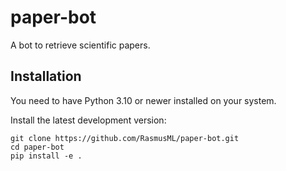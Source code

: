 # paper-bot
A bot to retrieve scientific papers.

## Installation
You need to have Python 3.10 or newer installed on your system.

Install the latest development version:
```
git clone https://github.com/RasmusML/paper-bot.git
cd paper-bot
pip install -e .
```
